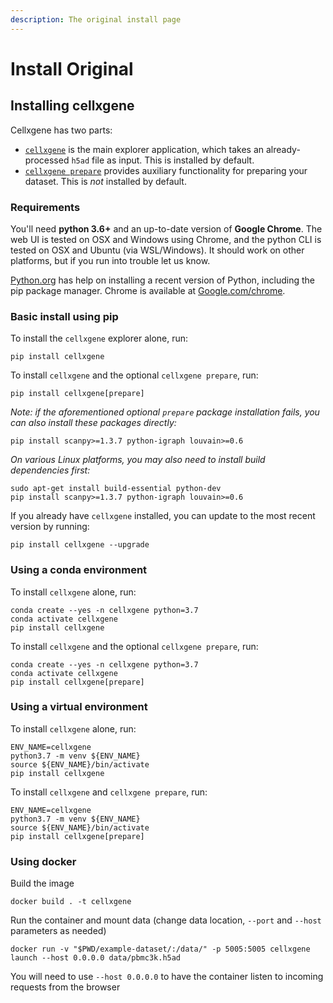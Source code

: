 ```yaml
---
description: The original install page
---
```


# Install Original

## Installing cellxgene

Cellxgene has two parts:

* [`cellxgene`](https://github.com/chanzuckerberg/cellxgene/blob/main/docs/posts/launch) is the main explorer application, which takes an already-processed `h5ad` file as input. This is installed by default.
* [`cellxgene prepare`](https://github.com/chanzuckerberg/cellxgene/blob/main/docs/posts/prepare) provides auxiliary functionality for preparing your dataset. This is _not_ installed by default.

### Requirements

You'll need **python 3.6+** and an up-to-date version of **Google Chrome**. The web UI is tested on OSX and Windows using Chrome, and the python CLI is tested on OSX and Ubuntu \(via WSL/Windows\). It should work on other platforms, but if you run into trouble let us know.

[Python.org](https://www.python.org/downloads/) has help on installing a recent version of Python, including the pip package manager. Chrome is available at [Google.com/chrome](https://google.com/chrome).

### Basic install using pip

To install the `cellxgene` explorer alone, run:

```text
pip install cellxgene
```

To install `cellxgene` and the optional `cellxgene prepare`, run:

```text
pip install cellxgene[prepare]
```

_Note: if the aforementioned optional `prepare` package installation fails, you can also install these packages directly:_

```text
pip install scanpy>=1.3.7 python-igraph louvain>=0.6
```

_On various Linux platforms, you may also need to install build dependencies first:_

```text
sudo apt-get install build-essential python-dev
pip install scanpy>=1.3.7 python-igraph louvain>=0.6
```

If you already have `cellxgene` installed, you can update to the most recent version by running:

```text
pip install cellxgene --upgrade
```

### Using a conda environment

To install `cellxgene` alone, run:

```text
conda create --yes -n cellxgene python=3.7
conda activate cellxgene
pip install cellxgene
```

To install `cellxgene` and the optional `cellxgene prepare`, run:

```text
conda create --yes -n cellxgene python=3.7
conda activate cellxgene
pip install cellxgene[prepare]
```

### Using a virtual environment

To install `cellxgene` alone, run:

```text
ENV_NAME=cellxgene
python3.7 -m venv ${ENV_NAME}
source ${ENV_NAME}/bin/activate
pip install cellxgene
```

To install `cellxgene` and `cellxgene prepare`, run:

```text
ENV_NAME=cellxgene
python3.7 -m venv ${ENV_NAME}
source ${ENV_NAME}/bin/activate
pip install cellxgene[prepare]
```

### Using docker

Build the image

```text
docker build . -t cellxgene
```

Run the container and mount data \(change data location, `--port` and `--host` parameters as needed\)

```text
docker run -v "$PWD/example-dataset/:/data/" -p 5005:5005 cellxgene launch --host 0.0.0.0 data/pbmc3k.h5ad
```

You will need to use `--host 0.0.0.0` to have the container listen to incoming requests from the browser


